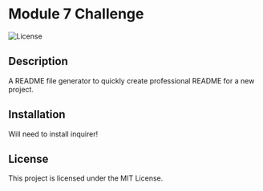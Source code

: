   # Module 7 Challenge
  
  ![License](https://img.shields.io/badge/license-MIT-blue)
  
  ## Description
  A README file generator to quickly create professional README for a new project.
  
  ## Installation
  Will need to install inquirer!

  
  ## License
  This project is licensed under the MIT License.
  
